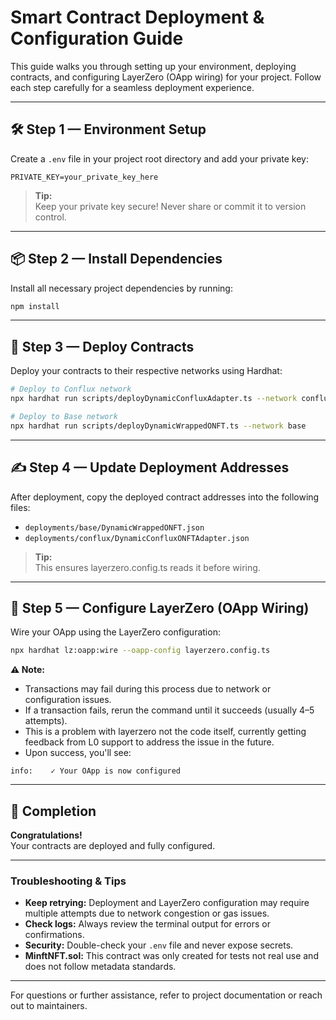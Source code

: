 # Smart Contract Deployment & Configuration Guide

This guide walks you through setting up your environment, deploying contracts, and configuring LayerZero (OApp wiring) for your project. Follow each step carefully for a seamless deployment experience.

---

## 🛠️ Step 1 — Environment Setup

Create a `.env` file in your project root directory and add your private key:

```env
PRIVATE_KEY=your_private_key_here
```

> **Tip:**  
> Keep your private key secure! Never share or commit it to version control.

---

## 📦 Step 2 — Install Dependencies

Install all necessary project dependencies by running:

```sh
npm install
```

---

## 🚀 Step 3 — Deploy Contracts

Deploy your contracts to their respective networks using Hardhat:

```sh
# Deploy to Conflux network
npx hardhat run scripts/deployDynamicConfluxAdapter.ts --network conflux

# Deploy to Base network
npx hardhat run scripts/deployDynamicWrappedONFT.ts --network base
```

---

## ✍️ Step 4 — Update Deployment Addresses

After deployment, copy the deployed contract addresses into the following files:

- `deployments/base/DynamicWrappedONFT.json`
- `deployments/conflux/DynamicConfluxONFTAdapter.json`

> **Tip:**  
> This ensures layerzero.config.ts reads it before wiring.

---

## 🔗 Step 5 — Configure LayerZero (OApp Wiring)

Wire your OApp using the LayerZero configuration:

```sh
npx hardhat lz:oapp:wire --oapp-config layerzero.config.ts
```

**⚠️ Note:**
- Transactions may fail during this process due to network or configuration issues.
- If a transaction fails, rerun the command until it succeeds (usually 4–5 attempts).
- This is a problem with layerzero not the code itself, currently getting feedback from L0 support to address the issue in the future.
- Upon success, you'll see:

```
info:    ✓ Your OApp is now configured
```

---

## 🎉 Completion

**Congratulations!**  
Your contracts are deployed and fully configured.

---

### Troubleshooting & Tips

- **Keep retrying:** Deployment and LayerZero configuration may require multiple attempts due to network congestion or gas issues.
- **Check logs:** Always review the terminal output for errors or confirmations.
- **Security:** Double-check your `.env` file and never expose secrets.
- **MinftNFT.sol:** This contract was only created for tests not real use and does not follow metadata standards.
---

For questions or further assistance, refer to project documentation or reach out to maintainers.
